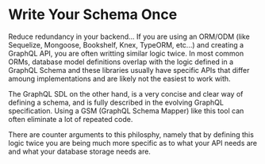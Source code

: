 # Write Your Schema Once
Reduce redundancy in your backend... If you are using an ORM/ODM (like Sequelize, Mongoose, Bookshelf, Knex, TypeORM, etc...) and creating a GraphQL API, you are often writting similar logic twice. 
In most common ORMs, database model definitions overlap with the logic defined in a GraphQL Schema and these libraries usually have specific APIs that differ amoung implementations and are likely not the easiest to work with. 

The GraphQL SDL on the other hand, is a very concise and clear way of defining a schema, and is fully described in the evolving GraphQL specification. Using a GSM (GraphQL Schema Mapper) like this tool can often eliminate a lot of repeated code. 

There are counter arguments to this philosphy, namely that by defining this logic twice you are being much more specific as to what your API needs are and what your database storage needs are.

